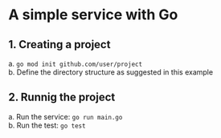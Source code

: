 # A simple service with Go

## 1. Creating a project
a. `go mod init github.com/user/project` <br>
b. Define the directory structure as suggested in this example

## 2. Runnig the project
a. Run the service: `go run main.go` <br>
b. Run the test: `go test`

